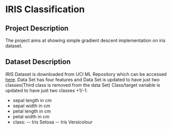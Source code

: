 # IRIS Classification


## Project Description
The project aims at showing simple gradient descent implementation on iris dataset. 

## Dataset Description

IRIS Dataset is downloaded from UCI ML Repository which can be accessed [here](https://archive.ics.uci.edu/ml/datasets/iris). Data Set has four features and Data Set is updated to have just two classes(Third class is removed from the data Set)
Class/target variable is updated to have just two classes +1/-1. 

- sepal length in cm 
- sepal width in cm 
- petal length in cm 
- petal width in cm 
- class: 
-- Iris Setosa 
-- Iris Versicolour 




